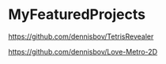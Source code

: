 # MyFeaturedProjects
https://github.com/dennisbov/TetrisRevealer

https://github.com/dennisbov/Love-Metro-2D
